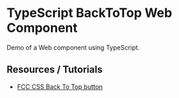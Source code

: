 # TypeScript BackToTop Web Component

Demo of a Web component using TypeScript.

## Resources / Tutorials

- [FCC CSS Back To Top button](https://www.freecodecamp.org/news/css-only-back-to-top-button/)
